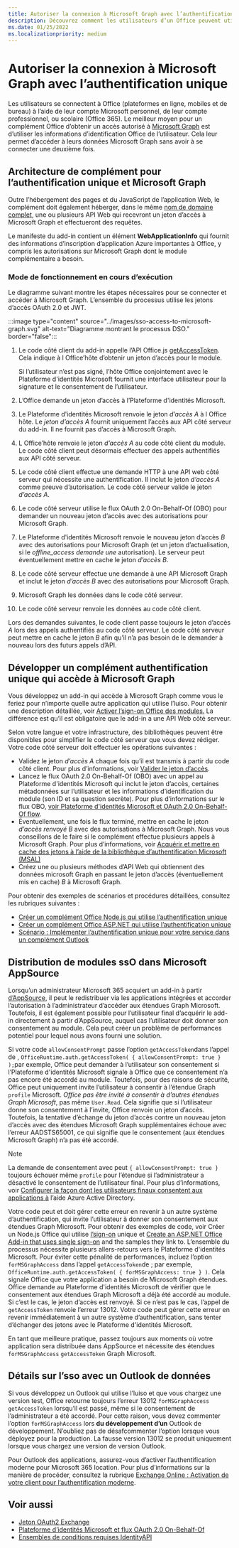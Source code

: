 ```yaml
---
title: Autoriser la connexion à Microsoft Graph avec l’authentification unique
description: Découvrez comment les utilisateurs d’un Office peuvent utiliser l’sign-on unique (SSO) pour extraire des données de Microsoft Graph.
ms.date: 01/25/2022
ms.localizationpriority: medium
---
```


# <a name="authorize-to-microsoft-graph-with-sso"></a>Autoriser la connexion à Microsoft Graph avec l’authentification unique

Les utilisateurs se connectent à Office (plateformes en ligne, mobiles et de bureau) à l’aide de leur compte Microsoft personnel, de leur compte professionnel, ou scolaire (Office 365). Le meilleur moyen pour un complément Office d’obtenir un accès autorisé à [Microsoft Graph](https://developer.microsoft.com/graph/docs) est d’utiliser les informations d’identification Office de l’utilisateur. Cela leur permet d’accéder à leurs données Microsoft Graph sans avoir à se connecter une deuxième fois.

## <a name="add-in-architecture-for-sso-and-microsoft-graph"></a>Architecture de complément pour l’authentification unique et Microsoft Graph

Outre l’hébergement des pages et du JavaScript de l’application Web, le complément doit également héberger, dans le même [nom de domaine complet](/windows/desktop/DNS/f-gly#_dns_fully_qualified_domain_name_fqdn__gly), une ou plusieurs API Web qui recevront un jeton d’accès à Microsoft Graph et effectueront des requêtes.

Le manifeste du add-in contient un élément **WebApplicationInfo** qui fournit des informations d’inscription d’application Azure importantes à Office, y compris les autorisations sur Microsoft Graph dont le module complémentaire a besoin.

### <a name="how-it-works-at-runtime"></a>Mode de fonctionnement en cours d’exécution

Le diagramme suivant montre les étapes nécessaires pour se connecter et accéder à Microsoft Graph. L’ensemble du processus utilise les jetons d’accès OAuth 2.0 et JWT.

:::image type="content" source="../images/sso-access-to-microsoft-graph.svg" alt-text="Diagramme montrant le processus DSO." border="false":::

1. Le code côté client du add-in appelle l’API Office.js [getAccessToken](/javascript/api/office-runtime/officeruntime.auth#office-runtime-officeruntime-auth-getaccesstoken-member(1)). Cela indique à l Office’hôte d’obtenir un jeton d’accès pour le module.

    Si l’utilisateur n’est pas signé, l’hôte Office conjointement avec le Plateforme d'identités Microsoft fournit une interface utilisateur pour la signature et le consentement de l’utilisateur.

2. L’Office demande un jeton d’accès à l’Plateforme d'identités Microsoft.
3. Le Plateforme d'identités Microsoft renvoie le jeton *d’accès A* à l Office hôte. Le *jeton d’accès A* fournit uniquement l’accès aux API côté serveur du add-in. Il ne fournit pas d’accès à Microsoft Graph.
4. L Office’hôte renvoie le jeton *d’accès A* au code côté client du module. Le code côté client peut désormais effectuer des appels authentifiés aux API côté serveur.
5. Le code côté client effectue une demande HTTP à une API web côté serveur qui nécessite une authentification. Il inclut le jeton *d’accès A* comme preuve d’autorisation. Le code côté serveur valide le jeton *d’accès A*.
6. Le code côté serveur utilise le flux OAuth 2.0 On-Behalf-Of (OBO) pour demander un nouveau jeton d’accès avec des autorisations pour Microsoft Graph.
7. Le Plateforme d'identités Microsoft renvoie le nouveau jeton d’accès *B* avec des autorisations pour Microsoft Graph (et un jeton d’actualisation, si le *offline_access demande une* autorisation). Le serveur peut éventuellement mettre en cache le jeton *d’accès B*.
8. Le code côté serveur effectue une demande à une API Microsoft Graph et inclut le jeton *d’accès B* avec des autorisations pour Microsoft Graph.
9. Microsoft Graph les données dans le code côté serveur.
10. Le code côté serveur renvoie les données au code côté client.

Lors des demandes suivantes, le code client passe toujours le jeton d’accès *A* lors des appels authentifiés au code côté serveur. Le code côté serveur peut mettre en cache le jeton *B* afin qu’il n’a pas besoin de le demander à nouveau lors des futurs appels d’API.

## <a name="develop-an-sso-add-in-that-accesses-microsoft-graph"></a>Développer un complément authentification unique qui accède à Microsoft Graph

Vous développez un add-in qui accède à Microsoft Graph comme vous le feriez pour n’importe quelle autre application qui utilise l’luiso. Pour obtenir une description détaillée, voir [Activer l’sign-on Office des modules.](../develop/sso-in-office-add-ins.md) La différence est qu’il est obligatoire que le add-in a une API Web côté serveur.

Selon votre langue et votre infrastructure, des bibliothèques peuvent être disponibles pour simplifier le code côté serveur que vous devez rédiger. Votre code côté serveur doit effectuer les opérations suivantes :

* Validez le jeton *d’accès A* chaque fois qu’il est transmis à partir du code côté client. Pour plus d’informations, voir [Valider le jeton d’accès](sso-in-office-add-ins.md#pass-the-access-token-to-server-side-code).
* Lancez le flux OAuth 2.0 On-Behalf-Of (OBO) avec un appel au Plateforme d'identités Microsoft qui inclut le jeton d’accès, certaines métadonnées sur l’utilisateur et les informations d’identification du module (son ID et sa question secrète). Pour plus d’informations sur le flux OBO, [voir Plateforme d'identités Microsoft et OAuth 2.0 On-Behalf-Of flow](/azure/active-directory/develop/v2-oauth2-on-behalf-of-flow).
* Éventuellement, une fois le flux terminé, mettre en cache le jeton *d’accès renvoyé B* avec des autorisations à Microsoft Graph. Nous vous conseillons de le faire si le complément effectue plusieurs appels à Microsoft Graph. Pour plus d’informations, voir [Acquérir et mettre en cache des jetons à l’aide de la bibliothèque d’authentification Microsoft (MSAL)](/azure/active-directory/develop/msal-acquire-cache-tokens)
* Créez une ou plusieurs méthodes d’API Web qui obtiennent des données microsoft Graph en passant le jeton d’accès (éventuellement mis en cache) *B* à Microsoft Graph.

Pour obtenir des exemples de scénarios et procédures détaillées, consultez les rubriques suivantes :

* [Créer un complément Office Node.js qui utilise l’authentification unique](create-sso-office-add-ins-nodejs.md)
* [Créer un complément Office ASP.NET qui utilise l’authentification unique](create-sso-office-add-ins-aspnet.md)
* [Scénario : Implémenter l’authentification unique pour votre service dans un complément Outlook](../outlook/implement-sso-in-outlook-add-in.md)

## <a name="distributing-sso-enabled-add-ins-in-microsoft-appsource"></a>Distribution de modules ssO dans Microsoft AppSource

Lorsqu’un administrateur Microsoft 365 acquiert un add-in à [](/microsoft-365/admin/manage/test-and-deploy-microsoft-365-apps) partir [d’AppSource](https://appsource.microsoft.com), il peut le redistribuer via les applications intégrées et accorder l’autorisation à l’administrateur d’accéder aux étendues Graph Microsoft. Toutefois, il est également possible pour l’utilisateur final d’acquérir le add-in directement à partir d’AppSource, auquel cas l’utilisateur doit donner son consentement au module. Cela peut créer un problème de performances potentiel pour lequel nous avons fourni une solution.

Si votre code `allowConsentPrompt` passe l’option `getAccessToken`dans l’appel de , `OfficeRuntime.auth.getAccessToken( { allowConsentPrompt: true } );`par exemple, Office peut demander à l’utilisateur son consentement si l’Plateforme d'identités Microsoft signale à Office que ce consentement n’a pas encore été accordé au module. Toutefois, pour des raisons de sécurité, Office peut uniquement invite l’utilisateur à consentir à l’étendue Graph `profile` Microsoft. *Office pas être invité à consentir à d’autres étendues Graph Microsoft*, pas même `User.Read`. Cela signifie que si l’utilisateur donne son consentement à l’invite, Office renvoie un jeton d’accès. Toutefois, la tentative d’échange du jeton d’accès contre un nouveau jeton d’accès avec des étendues Microsoft Graph supplémentaires échoue avec l’erreur AADSTS65001, ce qui signifie que le consentement (aux étendues Microsoft Graph) n’a pas été accordé.

> [!NOTE]
> La demande de consentement avec peut `{ allowConsentPrompt: true }` toujours échouer même `profile` pour l’étendue si l’administrateur a désactivé le consentement de l’utilisateur final. Pour plus d’informations, voir [Configurer la façon dont les utilisateurs finaux consentent aux applications à](/azure/active-directory/manage-apps/configure-user-consent) l’aide Azure Active Directory.

Votre code peut et doit gérer cette erreur en revenir à un autre système d’authentification, qui invite l’utilisateur à donner son consentement aux étendues Graph Microsoft. Pour obtenir des exemples de code, voir Créer un Node.js Office qui utilise [l’sign-on](create-sso-office-add-ins-nodejs.md) unique et [Create an ASP.NET Office Add-in that uses single sign-on](create-sso-office-add-ins-aspnet.md) and the samples they link to. L’ensemble du processus nécessite plusieurs allers-retours vers le Plateforme d'identités Microsoft. Pour éviter cette pénalité de performances, incluez l’option `forMSGraphAccess` dans l’appel `getAccessToken`de ; par exemple, `OfficeRuntime.auth.getAccessToken( { forMSGraphAccess: true } )`. Cela signale Office que votre application a besoin de Microsoft Graph étendues. Office demande au Plateforme d'identités Microsoft de vérifier que le consentement aux étendues Graph Microsoft a déjà été accordé au module. Si c’est le cas, le jeton d’accès est renvoyé. Si ce n’est pas le cas, l’appel de `getAccessToken` renvoie l’erreur 13012. Votre code peut gérer cette erreur en revenir immédiatement à un autre système d’authentification, sans tenter d’échanger des jetons avec le Plateforme d'identités Microsoft.

En tant que meilleure pratique, passez toujours aux moments où votre application sera distribuée dans AppSource et nécessite des étendues `forMSGraphAccess` `getAccessToken` Graph Microsoft.

## <a name="details-on-sso-with-an-outlook-add-in"></a>Détails sur l’sso avec un Outlook de données

Si vous développez un Outlook qui utilise l’luiso et que vous chargez une version test, Office retourne toujours l’erreur 13012  `forMSGraphAccess` `getAccessToken` lorsqu’il est passé, même si le consentement de l’administrateur a été accordé. Pour cette raison, vous devez commenter l’option `forMSGraphAccess` lors **du développement d’un** Outlook de développement. N’oubliez pas de désafcommenter l’option lorsque vous déployez pour la production. La fausse version 13012 se produit uniquement lorsque vous chargez une version de version Outlook.

Pour Outlook des applications, assurez-vous d’activer l’authentification moderne pour Microsoft 365 location. Pour plus d’informations sur la manière de procéder, consultez la rubrique [Exchange Online : Activation de votre client pour l’authentification moderne](https://social.technet.microsoft.com/wiki/contents/articles/32711.exchange-online-how-to-enable-your-tenant-for-modern-authentication.aspx).

## <a name="see-also"></a>Voir aussi

* [Jeton OAuth2 Exchange](https://tools.ietf.org/html/draft-ietf-oauth-token-exchange-02)
* [Plateforme d’identités Microsoft et flux OAuth 2.0 On-Behalf-Of](/azure/active-directory/develop/v2-oauth2-on-behalf-of-flow)
* [Ensembles de conditions requises IdentityAPI](../reference/requirement-sets/identity-api-requirement-sets.md)
